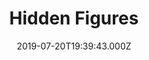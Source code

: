 ---
title: "Hidden Figures"
year: 2016
date: 2019-07-20T19:39:43.000Z
permalink: /almanac/movies/2019-07-20-hidden-figures/index.html
rating: 3
tmdbid: 381284
---